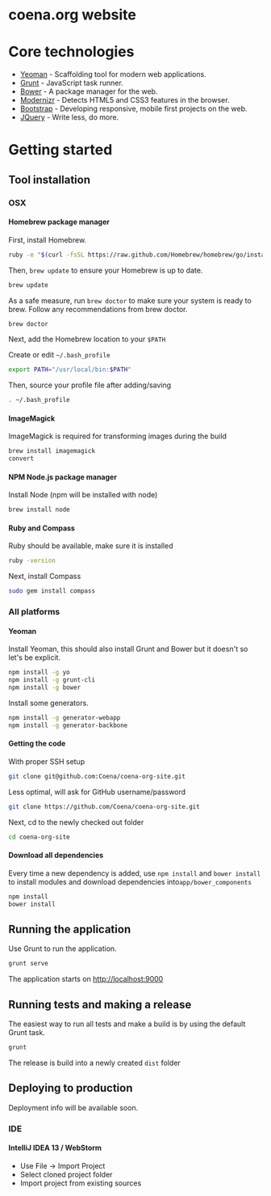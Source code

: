 coena.org website
=======================

# Core technologies

* [Yeoman](http://yeoman.io/) - Scaffolding tool for modern web applications.
* [Grunt](http://gruntjs.com/) - JavaScript task runner.
* [Bower](http://bower.io/) - A package manager for the web.
* [Modernizr](http://modernizr.com/) - Detects HTML5 and CSS3 features in the browser.
* [Bootstrap](http://getbootstrap.com/) - Developing responsive, mobile first projects on the web.
* [JQuery](http://jquery.com//) - Write less, do more.

# Getting started

## Tool installation

### OSX

#### Homebrew package manager

First, install Homebrew.

```bash
ruby -e "$(curl -fsSL https://raw.github.com/Homebrew/homebrew/go/install)"
```

Then, ````brew update```` to ensure your Homebrew is up to date.

```bash
brew update
```

As a safe measure, run ````brew doctor```` to make sure your system is ready to brew. Follow any recommendations from brew doctor.

```bash
brew doctor
```

Next, add the Homebrew location to your ````$PATH````

Create or edit ````~/.bash_profile````

```bash
export PATH="/usr/local/bin:$PATH"
```

Then, source your profile file after adding/saving

```bash
. ~/.bash_profile
```

#### ImageMagick

ImageMagick is required for transforming images during the build

```bash
brew install imagemagick
convert
```

#### NPM Node.js package manager

Install Node (npm will be installed with node)

```bash
brew install node
```

#### Ruby and Compass

Ruby should be available, make sure it is installed

```bash
ruby -version
```

Next, install Compass

```bash
sudo gem install compass
```

### All platforms

#### Yeoman

Install Yeoman, this should also install Grunt and Bower but it doesn't so let's be explicit.

```bash
npm install -g yo
npm install -g grunt-cli
npm install -g bower
```

Install some generators.

```bash
npm install -g generator-webapp
npm install -g generator-backbone
```

#### Getting the code

With proper SSH setup

```bash
git clone git@github.com:Coena/coena-org-site.git
```

Less optimal, will ask for GitHub username/password

```bash
git clone https://github.com/Coena/coena-org-site.git
```

Next, cd to the newly checked out folder

```bash
cd coena-org-site
```

#### Download all dependencies

Every time a new dependency is added, use ````npm install```` and ````bower install```` to install modules and download dependencies into````app/bower_components````

```bash
npm install
bower install
```

## Running the application

Use Grunt to run the application.

```bash
grunt serve
```

The application starts on [http://localhost:9000](http://localhost:9000)

## Running tests and making a release

The easiest way to run all tests and make a build is by using the default Grunt task.

```bash
grunt
```

The release is build into a newly created ````dist```` folder

## Deploying to production

Deployment info will be available soon.

### IDE

#### IntelliJ IDEA 13 / WebStorm

* Use File → Import Project
* Select cloned project folder
* Import project from existing sources

